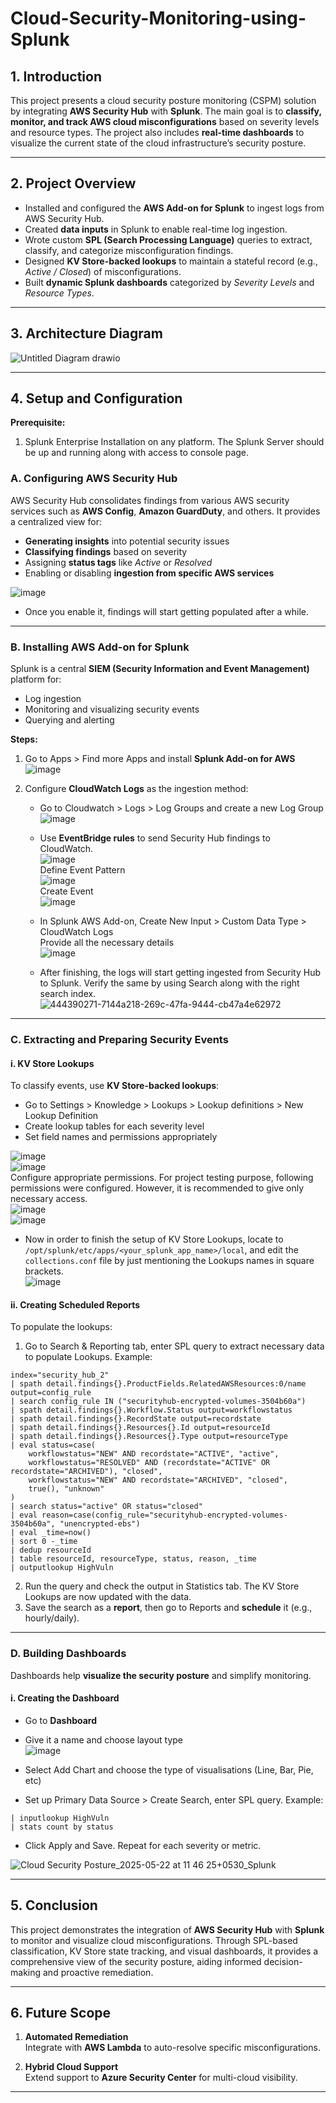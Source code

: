 # Cloud-Security-Monitoring-using-Splunk

## 1. Introduction

This project presents a cloud security posture monitoring (CSPM) solution by integrating **AWS Security Hub** with **Splunk**. The main goal is to **classify, monitor, and track AWS cloud misconfigurations** based on severity levels and resource types. The project also includes **real-time dashboards** to visualize the current state of the cloud infrastructure’s security posture.

---

## 2. Project Overview

- Installed and configured the **AWS Add-on for Splunk** to ingest logs from AWS Security Hub.
- Created **data inputs** in Splunk to enable real-time log ingestion.
- Wrote custom **SPL (Search Processing Language)** queries to extract, classify, and categorize misconfiguration findings.
- Designed **KV Store-backed lookups** to maintain a stateful record (e.g., *Active / Closed*) of misconfigurations.
- Built **dynamic Splunk dashboards** categorized by *Severity Levels* and *Resource Types*.

---

## 3. Architecture Diagram

![Untitled Diagram drawio](https://github.com/user-attachments/assets/1b66c95f-736c-493b-87e2-26553c654110)

---

## 4. Setup and Configuration

**Prerequisite:**

1. Splunk Enterprise Installation on any platform. The Splunk Server should be up and running along with access to console page.

### A. Configuring AWS Security Hub

AWS Security Hub consolidates findings from various AWS security services such as **AWS Config**, **Amazon GuardDuty**, and others. It provides a centralized view for:

- **Generating insights** into potential security issues
- **Classifying findings** based on severity
- Assigning **status tags** like *Active* or *Resolved*
- Enabling or disabling **ingestion from specific AWS services**

![image](https://github.com/user-attachments/assets/3963ffed-ce6a-4d64-b787-841abc18b518)

- Once you enable it, findings will start getting populated after a while. 
---

### B. Installing AWS Add-on for Splunk

Splunk is a central **SIEM (Security Information and Event Management)** platform for:

- Log ingestion
- Monitoring and visualizing security events
- Querying and alerting

**Steps:**

1. Go to Apps > Find more Apps and install **Splunk Add-on for AWS**  
   ![image](https://github.com/user-attachments/assets/df47d7cd-d6f4-4891-a150-1e7188210c14)

2. Configure **CloudWatch Logs** as the ingestion method:
   - Go to Cloudwatch > Logs > Log Groups and create a new Log Group  
     ![image](https://github.com/user-attachments/assets/deb807f8-3c24-49df-b711-ec0ad962b6b4)
   - Use **EventBridge rules** to send Security Hub findings to CloudWatch.  
     ![image](https://github.com/user-attachments/assets/cc2bc251-7edd-4cd3-8430-2b297ed28caa)  
     Define Event Pattern  
     ![image](https://github.com/user-attachments/assets/609afb51-e606-47d4-9f20-65e097d029aa)  
     Create Event  
     ![image](https://github.com/user-attachments/assets/84e44a95-93f6-4a75-b852-3866a7453f32)

   - In Splunk AWS Add-on, Create New Input > Custom Data Type > CloudWatch Logs  
     Provide all the necessary details  
     ![image](https://github.com/user-attachments/assets/f7a2881a-2f37-4349-8b85-4889de1bf196)

   - After finishing, the logs will start getting ingested from Security Hub to Splunk. Verify the same by using Search along with the right search index.  
     ![444390271-7144a218-269c-47fa-9444-cb47a4e62972](https://github.com/user-attachments/assets/a9559a3b-9808-40ff-8d14-c9e6ff62e515)

---

### C. Extracting and Preparing Security Events

#### i. KV Store Lookups

To classify events, use **KV Store-backed lookups**:

- Go to Settings > Knowledge > Lookups > Lookup definitions > New Lookup Definition
- Create lookup tables for each severity level
- Set field names and permissions appropriately

![image](https://github.com/user-attachments/assets/95386b27-cb32-43a3-9971-9988fdb81d6a)  
![image](https://github.com/user-attachments/assets/e85a0598-8e1f-4919-bd5e-e1fbb752ee60)  
Configure appropriate permissions. For project testing purpose, following permissions were configured. However, it is recommended to give only necessary access.  
![image](https://github.com/user-attachments/assets/da0d3822-1034-4f47-9d8b-3263b536f44d)  
![image](https://github.com/user-attachments/assets/dcfd939e-aa96-4845-a412-8a47187a5d90)

- Now in order to finish the setup of KV Store Lookups, locate to `/opt/splunk/etc/apps/<your_splunk_app_name>/local`, and edit the `collections.conf` file by just mentioning the Lookups names in square brackets.  
  ![image](https://github.com/user-attachments/assets/bc5e57e8-fa45-49f7-bc4c-2aa0f89be4e5)

#### ii. Creating Scheduled Reports

To populate the lookups:

1. Go to Search & Reporting tab, enter SPL query to extract necessary data to populate Lookups. Example:

```
index="security_hub_2"
| spath detail.findings{}.ProductFields.RelatedAWSResources:0/name output=config_rule
| search config_rule IN ("securityhub-encrypted-volumes-3504b60a")
| spath detail.findings{}.Workflow.Status output=workflowstatus
| spath detail.findings{}.RecordState output=recordstate
| spath detail.findings{}.Resources{}.Id output=resourceId
| spath detail.findings{}.Resources{}.Type output=resourceType
| eval status=case(
    workflowstatus="NEW" AND recordstate="ACTIVE", "active",
    workflowstatus="RESOLVED" AND (recordstate="ACTIVE" OR recordstate="ARCHIVED"), "closed",
    workflowstatus="NEW" AND recordstate="ARCHIVED", "closed",
    true(), "unknown"
)
| search status="active" OR status="closed"
| eval reason=case(config_rule="securityhub-encrypted-volumes-3504b60a", "unencrypted-ebs")
| eval _time=now()
| sort 0 -_time
| dedup resourceId
| table resourceId, resourceType, status, reason, _time
| outputlookup HighVuln
```

2. Run the query and check the output in Statistics tab. The KV Store Lookups are now updated with the data.
3. Save the search as a **report**, then go to Reports and **schedule** it (e.g., hourly/daily).

---

### D. Building Dashboards

Dashboards help **visualize the security posture** and simplify monitoring.

#### i. Creating the Dashboard

- Go to **Dashboard**
- Give it a name and choose layout type  
  ![image](https://github.com/user-attachments/assets/272d91c3-a45d-4764-bab3-81b17157d8f0)

- Select Add Chart and choose the type of visualisations (Line, Bar, Pie, etc)
- Set up Primary Data Source > Create Search, enter SPL query. Example:

```
| inputlookup HighVuln
| stats count by status
```

- Click Apply and Save. Repeat for each severity or metric.

![Cloud Security Posture_2025-05-22 at 11 46 25+0530_Splunk](https://github.com/user-attachments/assets/c67e1e12-4029-4672-8bff-533030ca0d6c)

---

## 5. Conclusion

This project demonstrates the integration of **AWS Security Hub** with **Splunk** to monitor and visualize cloud misconfigurations. Through SPL-based classification, KV Store state tracking, and visual dashboards, it provides a comprehensive view of the security posture, aiding informed decision-making and proactive remediation.

---

## 6. Future Scope

1. **Automated Remediation**  
   Integrate with **AWS Lambda** to auto-resolve specific misconfigurations.

2. **Hybrid Cloud Support**  
   Extend support to **Azure Security Center** for multi-cloud visibility.

---
